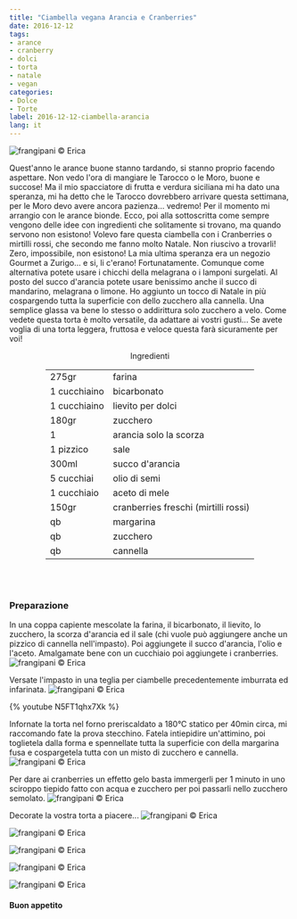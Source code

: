 ```yaml
---
title: "Ciambella vegana Arancia e Cranberries"
date: 2016-12-12
tags:
- arance
- cranberry
- dolci
- torta
- natale
- vegan
categories:
- Dolce
- Torte
label: 2016-12-12-ciambella-arancia
lang: it
---
```

![](header.jpg "frangipani © Erica")

Quest'anno le arance buone stanno tardando, si stanno proprio facendo aspettare. Non vedo l'ora di mangiare le Tarocco o le Moro, buone e succose! Ma il mio spacciatore di frutta e verdura siciliana mi ha dato una speranza, mi ha detto che le Tarocco dovrebbero arrivare questa settimana, per le Moro devo avere ancora pazienza... vedremo! Per il momento mi arrangio con le arance bionde. Ecco, poi alla sottoscritta come sempre vengono delle idee con ingredienti che solitamente si trovano, ma quando servono non esistono! Volevo fare questa ciambella con i Cranberries o mirtilli rossi, che secondo me fanno molto Natale. Non riuscivo a trovarli! Zero, impossibile, non esistono! La mia ultima speranza era un negozio Gourmet a Zurigo... e si, li c'erano! Fortunatamente. Comunque come alternativa potete usare i chicchi della melagrana o i lamponi surgelati. Al posto del succo d'arancia potete usare benissimo anche il succo di mandarino, melagrana o limone. Ho aggiunto un tocco di Natale in più cospargendo tutta la superficie con dello zucchero alla cannella. Una semplice glassa va bene lo stesso o addirittura solo zucchero a velo. Come vedete questa torta è molto versatile, da adattare ai vostri gusti... Se avete voglia di una torta leggera, fruttosa e veloce questa farà sicuramente per voi!

<div id="wrapper" style="text-align: center">
  <div id="yourdiv" style="display: inline-block;">
    <div class="ingredients">
      <div class="ingredients-title">Ingredienti</div>
      <table>
        <tbody>
          <tr>
            <td>275gr</td>
            <td>farina</td>
          </tr>
          <tr>
            <td>1 cucchiaino</td>
            <td>bicarbonato</td>
          </tr>
          <tr>
            <td>1 cucchiaino</td>
            <td>lievito per dolci</td>
          </tr>
          <tr>
            <td>180gr</td>
            <td>zucchero</td>
          </tr>
          <tr>
            <td>1</td>
            <td>arancia solo la scorza</td>
          </tr>
          <tr>
            <td>1 pizzico</td>
            <td>sale</td>
          </tr>
          <tr>
            <td>300ml</td>
            <td>succo d'arancia</td>
          </tr>
          <tr>
            <td>5 cucchiai</td>
            <td>olio di semi</td>        
          </tr>
          <tr>
            <td>1 cucchiaio</td>
            <td>aceto di mele</td>
          </tr>
          <tr>
            <td>150gr</td>
            <td>cranberries freschi (mirtilli rossi)</td>
          </tr>
          <tr>
            <td>qb</td>
            <td>margarina</td>        
          </tr>
          <tr>
            <td>qb</td>
            <td>zucchero</td>
          </tr>
          <tr>
            <td>qb</td>
            <td>cannella</td>
          </tr>
        </tbody>
      </table>
      <br></br>
    </div>
  </div>
</div>


<h3>
  <font color="grey">
    <i class="fa fa-cogs"></i>
  </font> Preparazione
</h3>

In una coppa capiente mescolate la farina, il bicarbonato, il lievito, lo zucchero, la scorza d'arancia ed il sale (chi vuole può aggiungere anche un pizzico di cannella nell'impasto). Poi aggiungete il succo d'arancia, l'olio e l'aceto. Amalgamate bene con un cucchiaio poi aggiungete i cranberries.
![](impasto.jpg "frangipani © Erica")

Versate l'impasto in una teglia per ciambelle precedentemente imburrata ed infarinata.
![](teglia.jpg "frangipani © Erica")

{% youtube N5FT1qhx7Xk %}

Infornate la torta nel forno preriscaldato a 180°C statico per 40min circa, mi raccomando fate la prova stecchino. Fatela intiepidire un'attimino, poi toglietela dalla forma e spennellate tutta la superficie con della margarina fusa e cospargetela tutta con un misto di zucchero e cannella.
![](zucchero.jpg "frangipani © Erica")

Per dare ai cranberries un effetto gelo basta immergerli per 1 minuto in uno sciroppo tiepido fatto con acqua e zucchero per poi passarli nello zucchero semolato.
![](cranberries.jpg "frangipani © Erica")

Decorate la vostra torta a piacere...
![](risultato1.jpg "frangipani © Erica")

![](risultato2.jpg "frangipani © Erica")

![](risultato3.jpg "frangipani © Erica")

![](risultato4.jpg "frangipani © Erica")

![](risultato5.jpg "frangipani © Erica")


<h4>Buon appetito
  <font color="red">
    <i class="fa fa-smile-o"></i>
  </font>
</h4>
